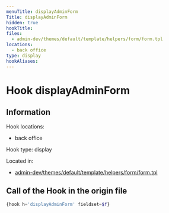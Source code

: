 ```yaml
---
menuTitle: displayAdminForm
Title: displayAdminForm
hidden: true
hookTitle: 
files:
  - admin-dev/themes/default/template/helpers/form/form.tpl
locations:
  - back office
type: display
hookAliases:
---
```


# Hook displayAdminForm

## Information

Hook locations: 
  - back office

Hook type: display

Located in: 
  - [admin-dev/themes/default/template/helpers/form/form.tpl](https://github.com/PrestaShop/PrestaShop/blob/8.0.x/admin-dev/themes/default/template/helpers/form/form.tpl)

## Call of the Hook in the origin file

```php
{hook h='displayAdminForm' fieldset=$f}
```